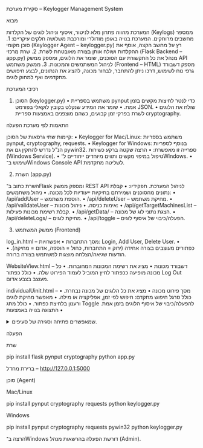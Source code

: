 


סקירת מערכת – Keylogger Management System

מבוא

המערכת מהווה פתרון מלא לניטור, איסוף וניהול לוגים של הקלדות (Keylogs) ממספר מחשבים מרוחקים.
המערכת בנויה באופן מודולרי ומורכבת משלושה חלקים עיקריים:
	1.	סוכן מקומי (Keylogger Agent – keylogger.py)
רץ על מחשב הקצה, אוסף את ההקלדות ושולח אותן בצורה מאובטחת לשרת.
	2.	שרת מרכזי (Flask Backend – app.py)
מנהל את כל התקשורת עם הסוכנים, שומר את הלוגים, ומספק ממשק API לניהול המשתמשים והמכונות.
	3.	ממשק משתמש (Frontend – HTML)
מספק דשבורד גרפי נוח לשימוש, דרכו ניתן להתחבר, לבחור מכונה, להציג את הנתונים, לבצע חיפושים מתקדמים ואף למחוק לוגים.



רכיבי המערכת

1. הסוכן (keylogger.py)
	•	משתמש בספריית pynput כדי לנטר לחיצות מקשים בזמן אמת.
	•	שומר את המידע שנקלט בקובץ לוקאלי בפורמט JSON.
	•	שולח את הלוגים לשרת בפרקי זמן קבועים, כשהם מוצפנים באמצעות ספריית cryptography.

התאמות לפי מערכת הפעלה

קיימות שתי גרסאות של הסוכן:
	•	Keylogger for Mac/Linux: משתמש בספריות pynput, cryptography, requests.
	•	Keylogger for Windows: בנוסף לספריות הנ”ל נדרש להתקין גם את pywin32. ספרייה זו מאפשרת:
	•	הרצה שקטה ברקע כשירות (Windows Service).
	•	טיפול במיפוי מקשים ותווים מיוחדים ייחודיים ל־Windows.
	•	שימוש ב־Windows Console API לשליטה מתקדמת.



2. השרת (app.py)

השרת כתוב ב־Flask ומספק ממשק REST API לניהול המערכת.
תפקידיו:
	•	קבלת נתונים מהסוכנים ושמירתם בתיקיות ייעודיות לכל מכונה.
	•	ניהול משתמשים:
	•	/api/addUser – הוספת משתמש.
	•	/api/deleteUser – מחיקת משתמש.
	•	/api/validateUser – אימות כניסה.
	•	ניהול מכונות:
	•	/api/getTargetMachinesList – קבלת רשימת מכונות פעילות.
	•	/api/getData/<machine> – הצגת נתוני לוג של מכונה.
	•	/api/deleteLogs/<machine> – מחיקת לוגים.
	•	/api/toggle – הפעלה/כיבוי של איסוף לוגים.



3. ממשק המשתמש (Frontend)

log_in.html – מסך התחברות
	•	אפשרויות: Login, Add User, Delete User.
	•	כפתורים מעוצבים בצורה אחידה (ירוק = התחברות, כחול = הוספה, אדום = מחיקה).
	•	הודעות שגיאה/הצלחה מוצגות למשתמש בצורה ברורה.

WebsiteView.html – דשבורד מכונות
	•	מציג את רשימת המכונות המחוברות.
	•	כל מכונה מופיעה ככפתור לחיץ המוביל לעמוד הפירוט שלה.
	•	כולל כפתור Log Out מעוצב בצבע אדום.

individualUinit.html – מסך פירוט מכונה
	•	מציג את כל הלוגים של מכונה נבחרת.
	•	כולל סרגל חיפוש מתקדם: חיפוש לפי זמן, אפליקציה או מילה.
	•	מאפשר מחיקת לוגים ורענון בלחיצת כפתור.
	•	כולל מתג Toggle להפעלה/כיבוי של איסוף הלוגים בזמן אמת.
	•	התצוגה בנויה באמצעות <details>/<summary> שמאפשרים פתיחה וסגירה של סעיפים.



הפעלה

שרת

pip install flask pynput cryptography
python app.py

ברירת מחדל – http://127.0.0.1:5000

סוכן (Agent)

Mac/Linux

pip install pynput cryptography requests
python keylogger.py

Windows

pip install pynput cryptography requests pywin32
python keylogger.py

הרצה ב־Windows דורשת הפעלה בהרשאות מנהל (Admin).




